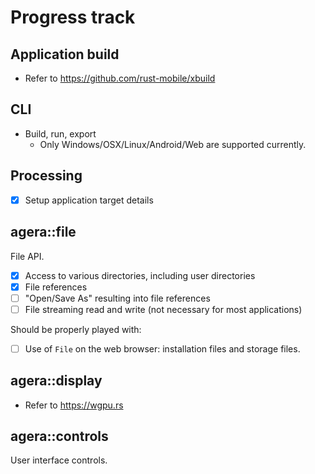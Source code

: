 # Progress track

## Application build

- Refer to https://github.com/rust-mobile/xbuild

## CLI

- Build, run, export
  - Only Windows/OSX/Linux/Android/Web are supported currently.

## Processing

- [x] Setup application target details

## agera::file

File API.

- [x] Access to various directories, including user directories
- [x] File references
- [ ] "Open/Save As" resulting into file references
- [ ] File streaming read and write (not necessary for most applications)

Should be properly played with:

- [ ] Use of `File` on the web browser: installation files and storage files.

## agera::display

- Refer to https://wgpu.rs

## agera::controls

User interface controls.